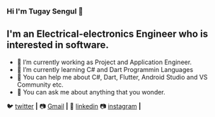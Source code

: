 ### Hi I'm Tugay Sengul 👋
## I'm an Electrical-electronics Engineer who is interested in software. 

- 🔭 I’m currently working as Project and Application Engineer.
- 🌱 I’m currently learning C# and Dart Programmin Languages
- 🤔  You can help me about C#, Dart, Flutter, Android Studio and VS Community etc.
- 💬 You can ask me about anything that you wonder.


🐦 [twitter][twitter] **|** 
📷 [Gmail][gmail] **|** 
👔 [linkedin][linkedin]
📷 [instagram][instagram] **|**


[twitter]: https://twitter.com/Tgysngll
[gmail]: tgysngll@gmail.com
[linkedin]: https://www.linkedin.com/in/tgysngl
[instagram]: https://www.instagram.com/tgysngl
